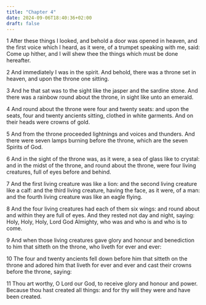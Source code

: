 ```yaml
---
title: "Chapter 4"
date: 2024-09-06T18:40:36+02:00
draft: false
---
```




1 After these things I looked, and behold a door was opened in heaven, and the first voice which I heard, as it were, of a trumpet speaking with me, said: Come up hither, and I will shew thee the things which must be done hereafter.

2 And immediately I was in the spirit. And behold, there was a throne set in heaven, and upon the throne one sitting.

3 And he that sat was to the sight like the jasper and the sardine stone. And there was a rainbow round about the throne, in sight like unto an emerald.

4 And round about the throne were four and twenty seats: and upon the seats, four and twenty ancients sitting, clothed in white garments. And on their heads were crowns of gold.

5 And from the throne proceeded lightnings and voices and thunders. And there were seven lamps burning before the throne, which are the seven Spirits of God.

6 And in the sight of the throne was, as it were, a sea of glass like to crystal: and in the midst of the throne, and round about the throne, were four living creatures, full of eyes before and behind.

7 And the first living creature was like a lion: and the second living creature like a calf: and the third living creature, having the face, as it were, of a man: and the fourth living creature was like an eagle flying.

8 And the four living creatures had each of them six wings: and round about and within they are full of eyes. And they rested not day and night, saying: Holy, Holy, Holy, Lord God Almighty, who was and who is and who is to come.

9 And when those living creatures gave glory and honour and benediction to him that sitteth on the throne, who liveth for ever and ever:

10 The four and twenty ancients fell down before him that sitteth on the throne and adored him that liveth for ever and ever and cast their crowns before the throne, saying:

11 Thou art worthy, O Lord our God, to receive glory and honour and power. Because thou hast created all things: and for thy will they were and have been created.

